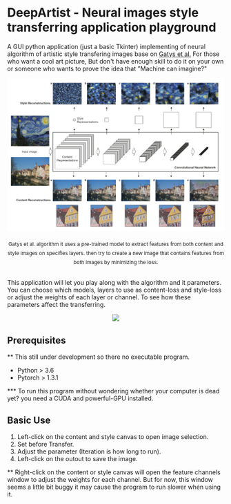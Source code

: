 <h1>DeepArtist - Neural images style transferring application playground</h1>

A GUI python application (just a basic Tkinter) implementing of neural algorithm of artistic style transfering images 
base on [Gatys et al.](https://arxiv.org/abs/1508.06576) For those who want a cool art picture, But don't have enough 
skill to do it on your own or someone who wants to prove the idea that "Machine can imagine?"

<p align="center">
    <img src="doc/Figure1-Gatys.png" width="768">
</p>
<p align="center">
    <sub>
    Gatys et al. algorithm it uses a pre-trained model to extract features from both content and style images on 
    specifies layers. then try to create a new image that contains features from both images by minimizing the loss.
    </sub>
</p>

<br>
This application will let you play along with the algorithm and it parameters. You can choose which models, layers to 
use as content-loss and style-loss or adjust the weights of each layer or channel. To see how these parameters affect
the transferring.

<p align="center">
    <img src="doc/app-sample.gif" width="512">
</p>


## Prerequisites

** This still under development so there no executable program.

- Python > 3.6
- Pytorch > 1.3.1

*** To run this program without wondering whether your computer is dead yet? you need a CUDA and powerful-GPU installed.

## Basic Use

1. Left-click on the content and style canvas to open image selection.
2. Set before Transfer.
3. Adjust the parameter (Iteration is how long to run).
4. Left-click on the outout to save the image.

** Right-click on the content or style canvas will open the feature channels window to adjust the weights for each 
channel. But for now, this window seems a little bit buggy it may cause the program to run slower when using it.
